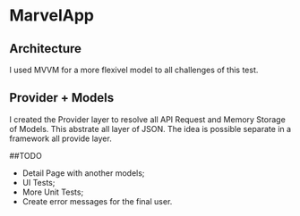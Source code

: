 # MarvelApp

## Architecture
I used MVVM for a more flexivel model to all challenges of this test.

## Provider + Models
I created the Provider layer to resolve all API Request and Memory Storage of Models. This abstrate all layer of JSON. The idea is possible separate in a framework all provide layer.

##TODO
- Detail Page with another models;
- UI Tests;
- More Unit Tests;
- Create error messages for the final user.
